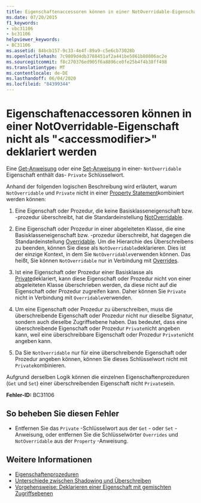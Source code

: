 ```yaml
---
title: Eigenschaftenaccessoren können in einer NotOverridable-Eigenschaft nicht als "<accessmodifier>" deklariert werden
ms.date: 07/20/2015
f1_keywords:
- vbc31106
- bc31106
helpviewer_keywords:
- BC31106
ms.assetid: 84bcb157-9c33-4e4f-89a9-c5e6cb73028b
ms.openlocfilehash: 7c9809d4db3788451af2a441be5861b80806ac2e
ms.sourcegitcommit: f8c270376ed905f6a8896ce0fe25b4f4b38ff498
ms.translationtype: MT
ms.contentlocale: de-DE
ms.lasthandoff: 06/04/2020
ms.locfileid: "84399344"
---
```

# <a name="property-accessors-cannot-be-declared-accessmodifier-in-a-notoverridable-property"></a>Eigenschaftenaccessoren können in einer NotOverridable-Eigenschaft nicht als "\<accessmodifier>" deklariert werden
Eine [Get-Anweisung](../language-reference/statements/get-statement.md) oder eine [Set-Anweisung](../language-reference/statements/set-statement.md) in einer- `NotOverridable` Eigenschaft enthält das- `Private` Schlüsselwort.  
  
 Anhand der folgenden logischen Beschreibung wird erläutert, warum `NotOverridable` und `Private` nicht in einer [Property Statement](../language-reference/statements/property-statement.md)kombiniert werden können:  
  
1. Eine Eigenschaft oder Prozedur, die keine Basisklasseneigenschaft bzw. -prozedur überschreibt, hat die Standardeinstellung [NotOverridable](../language-reference/modifiers/notoverridable.md).  
  
2. Eine Eigenschaft oder Prozedur in einer abgeleiteten Klasse, die eine Basisklasseneigenschaft bzw. -prozedur überschreibt, hat dagegen die Standardeinstellung [Overridable](../language-reference/modifiers/overridable.md). Um die Hierarchie des Überschreibens zu beenden, können Sie diese als `NotOverridable`deklarieren. Dies ist der einzige Kontext, in dem Sie `NotOverridable`verwenden können. Das heißt, Sie können `NotOverridable` nur in Verbindung mit [Overrides](../language-reference/modifiers/overrides.md).  
  
3. Ist eine Eigenschaft oder Prozedur einer Basisklasse als [Private](../language-reference/modifiers/private.md)deklariert, kann diese Eigenschaft oder Prozedur nicht von einer abgeleiteten Klasse überschrieben werden, da diese nicht auf die Eigenschaft oder Prozedur zugreifen kann. Daher können Sie `Private` nicht in Verbindung mit `Overridable`verwenden.  
  
4. Um eine Eigenschaft oder Prozedur zu überschreiben, muss die überschreibende Eigenschaft oder Prozedur nicht nur dieselbe Signatur, sondern auch dieselbe Zugriffsebene haben. Das bedeutet, dass eine überschreibende Eigenschaft oder Prozedur `Private`nicht angeben kann, weil eine überschreibbare Eigenschaft oder Prozedur `Private`nicht angeben kann.  
  
5. Da Sie `NotOverridable` nur für eine überschreibende Eigenschaft oder Prozedur angeben können, können Sie dieses Schlüsselwort nicht mit `Private`kombinieren.  
  
 Aufgrund derselben Logik können die einzelnen Eigenschaftenprozeduren (`Get` und `Set`) einer überschreibenden Eigenschaft nicht `Private`sein.  
  
 **Fehler-ID:** BC31106  
  
## <a name="to-correct-this-error"></a>So beheben Sie diesen Fehler  
  
- Entfernen Sie das `Private` -Schlüsselwort aus der `Get` - oder `Set` -Anweisung, oder entfernen Sie die Schlüsselwörter `Overrides` und `NotOverridable` aus der `Property` -Anweisung.  
  
## <a name="see-also"></a>Weitere Informationen

- [Eigenschaftenprozeduren](../programming-guide/language-features/procedures/property-procedures.md)
- [Unterschiede zwischen Shadowing und Überschreiben](../programming-guide/language-features/declared-elements/differences-between-shadowing-and-overriding.md)
- [Vorgehensweise: Deklarieren einer Eigenschaft mit gemischten Zugriffsebenen](../programming-guide/language-features/procedures/how-to-declare-a-property-with-mixed-access-levels.md)
